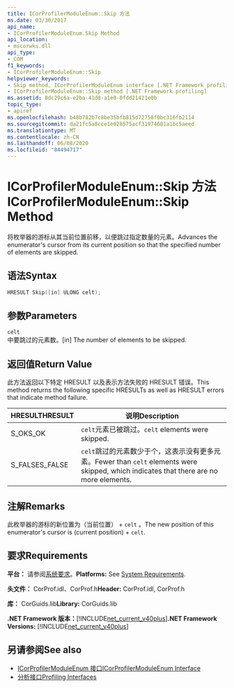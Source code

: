 ```yaml
---
title: ICorProfilerModuleEnum::Skip 方法
ms.date: 03/30/2017
api_name:
- ICorProfilerModuleEnum.Skip Method
api_location:
- mscorwks.dll
api_type:
- COM
f1_keywords:
- ICorProfilerModuleEnum::Skip
helpviewer_keywords:
- Skip method, ICorProfilerModuleEnum interface [.NET Framework profiling]
- ICorProfilerModuleEnum::Skip method [.NET Framework profiling]
ms.assetid: 8dc29c6a-e2ba-41d8-a1e0-0fdd21421e0b
topic_type:
- apiref
ms.openlocfilehash: b48b782b7c8be35bfb815d72758f0bc316fb2114
ms.sourcegitcommit: da21fc5a8cce1e028575acf31974681a1bc5aeed
ms.translationtype: MT
ms.contentlocale: zh-CN
ms.lasthandoff: 06/08/2020
ms.locfileid: "84494717"
---
```

# <a name="icorprofilermoduleenumskip-method"></a><span data-ttu-id="14c8e-102">ICorProfilerModuleEnum::Skip 方法</span><span class="sxs-lookup"><span data-stu-id="14c8e-102">ICorProfilerModuleEnum::Skip Method</span></span>
<span data-ttu-id="14c8e-103">将枚举器的游标从其当前位置前移，以便跳过指定数量的元素。</span><span class="sxs-lookup"><span data-stu-id="14c8e-103">Advances the enumerator's cursor from its current position so that the specified number of elements are skipped.</span></span>  
  
## <a name="syntax"></a><span data-ttu-id="14c8e-104">语法</span><span class="sxs-lookup"><span data-stu-id="14c8e-104">Syntax</span></span>  
  
```cpp  
HRESULT Skip([in] ULONG celt);  
```  
  
## <a name="parameters"></a><span data-ttu-id="14c8e-105">参数</span><span class="sxs-lookup"><span data-stu-id="14c8e-105">Parameters</span></span>  
 `celt`  
 <span data-ttu-id="14c8e-106">中要跳过的元素数。</span><span class="sxs-lookup"><span data-stu-id="14c8e-106">[in] The number of elements to be skipped.</span></span>  
  
## <a name="return-value"></a><span data-ttu-id="14c8e-107">返回值</span><span class="sxs-lookup"><span data-stu-id="14c8e-107">Return Value</span></span>  
 <span data-ttu-id="14c8e-108">此方法返回以下特定 HRESULT 以及表示方法失败的 HRESULT 错误。</span><span class="sxs-lookup"><span data-stu-id="14c8e-108">This method returns the following specific HRESULTs as well as HRESULT errors that indicate method failure.</span></span>  
  
|<span data-ttu-id="14c8e-109">HRESULT</span><span class="sxs-lookup"><span data-stu-id="14c8e-109">HRESULT</span></span>|<span data-ttu-id="14c8e-110">说明</span><span class="sxs-lookup"><span data-stu-id="14c8e-110">Description</span></span>|  
|-------------|-----------------|  
|<span data-ttu-id="14c8e-111">S_OK</span><span class="sxs-lookup"><span data-stu-id="14c8e-111">S_OK</span></span>|<span data-ttu-id="14c8e-112">`celt`元素已被跳过。</span><span class="sxs-lookup"><span data-stu-id="14c8e-112">`celt` elements were skipped.</span></span>|  
|<span data-ttu-id="14c8e-113">S_FALSE</span><span class="sxs-lookup"><span data-stu-id="14c8e-113">S_FALSE</span></span>|<span data-ttu-id="14c8e-114">`celt`跳过的元素数少于个，这表示没有更多元素。</span><span class="sxs-lookup"><span data-stu-id="14c8e-114">Fewer than `celt` elements were skipped, which indicates that there are no more elements.</span></span>|  
  
## <a name="remarks"></a><span data-ttu-id="14c8e-115">注解</span><span class="sxs-lookup"><span data-stu-id="14c8e-115">Remarks</span></span>  
 <span data-ttu-id="14c8e-116">此枚举器的游标的新位置为（当前位置） + `celt` 。</span><span class="sxs-lookup"><span data-stu-id="14c8e-116">The new position of this enumerator's cursor is (current position) + `celt`.</span></span>  
  
## <a name="requirements"></a><span data-ttu-id="14c8e-117">要求</span><span class="sxs-lookup"><span data-stu-id="14c8e-117">Requirements</span></span>  
 <span data-ttu-id="14c8e-118">**平台：** 请参阅[系统要求](../../get-started/system-requirements.md)。</span><span class="sxs-lookup"><span data-stu-id="14c8e-118">**Platforms:** See [System Requirements](../../get-started/system-requirements.md).</span></span>  
  
 <span data-ttu-id="14c8e-119">**头文件：** CorProf.idl、CorProf.h</span><span class="sxs-lookup"><span data-stu-id="14c8e-119">**Header:** CorProf.idl, CorProf.h</span></span>  
  
 <span data-ttu-id="14c8e-120">**库：** CorGuids.lib</span><span class="sxs-lookup"><span data-stu-id="14c8e-120">**Library:** CorGuids.lib</span></span>  
  
 <span data-ttu-id="14c8e-121">**.NET Framework 版本：**[!INCLUDE[net_current_v40plus](../../../../includes/net-current-v40plus-md.md)]</span><span class="sxs-lookup"><span data-stu-id="14c8e-121">**.NET Framework Versions:** [!INCLUDE[net_current_v40plus](../../../../includes/net-current-v40plus-md.md)]</span></span>  
  
## <a name="see-also"></a><span data-ttu-id="14c8e-122">另请参阅</span><span class="sxs-lookup"><span data-stu-id="14c8e-122">See also</span></span>

- [<span data-ttu-id="14c8e-123">ICorProfilerModuleEnum 接口</span><span class="sxs-lookup"><span data-stu-id="14c8e-123">ICorProfilerModuleEnum Interface</span></span>](icorprofilermoduleenum-interface.md)
- [<span data-ttu-id="14c8e-124">分析接口</span><span class="sxs-lookup"><span data-stu-id="14c8e-124">Profiling Interfaces</span></span>](profiling-interfaces.md)
